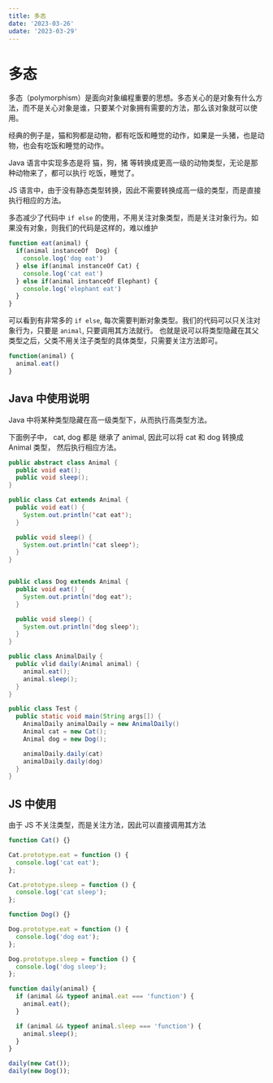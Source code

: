 ```yaml
---
title: 多态
date: '2023-03-26'
udate: '2023-03-29'
---
```


# 多态

多态（polymorphism）是面向对象编程重要的思想。多态关心的是对象有什么方法，而不是关心对象是谁，只要某个对象拥有需要的方法，那么该对象就可以使用。

经典的例子是，猫和狗都是动物，都有吃饭和睡觉的动作，如果是一头猪，也是动物，也会有吃饭和睡觉的动作。

Java 语言中实现多态是将 猫，狗，猪 等转换成更高一级的动物类型，无论是那种动物来了，都可以执行 吃饭，睡觉了。

JS 语言中，由于没有静态类型转换，因此不需要转换成高一级的类型，而是直接执行相应的方法。

多态减少了代码中 `if else` 的使用，不用关注对象类型，而是关注对象行为。如果没有对象，则我们的代码是这样的，难以维护

```js
function eat(animal) {
  if(animal instanceOf  Dog) {
    console.log('dog eat')
  } else if(animal instanceOf Cat) {
    console.log('cat eat')
  } else if(animal instanceOf Elephant) {
    console.log('elephant eat')
  }
}

```

可以看到有非常多的 `if else`, 每次需要判断对象类型。我们的代码可以只关注对象行为，只要是 `animal`, 只要调用其方法就行。
也就是说可以将类型隐藏在其父类型之后，父类不用关注子类型的具体类型，只需要关注方法即可。

```js
function(animal) {
  animal.eat()
}

```

## Java 中使用说明

Java 中将某种类型隐藏在高一级类型下，从而执行高类型方法。

下面例子中， cat, dog 都是 继承了 animal, 因此可以将 cat 和 dog 转换成 Animal 类型， 然后执行相应方法。

```java
public abstract class Animal {
  public void eat();
  public void sleep();
}

public class Cat extends Animal {
  public void eat() {
    System.out.println('cat eat');
  }

  public void sleep() {
    System.out.println('cat sleep');
  }
}


public class Dog extends Animal {
  public void eat() {
    System.out.println('dog eat');
  }

  public void sleep() {
    System.out.println('dog sleep');
  }
}

public class AnimalDaily {
  public vlid daily(Animal animal) {
    animal.eat();
    animal.sleep();
  }
}

public class Test {
  public static void main(String args[]) {
    AnimalDaily animalDaily = new AnimalDaily()
    Animal cat = new Cat();
    Animal dog = new Dog();

    animalDaily.daily(cat)
    animalDaily.daily(dog)
  }
}

```

## JS 中使用

由于 JS 不关注类型，而是关注方法，因此可以直接调用其方法

```js
function Cat() {}

Cat.prototype.eat = function () {
  console.log('cat eat');
};

Cat.prototype.sleep = function () {
  console.log('cat sleep');
};

function Dog() {}

Dog.prototype.eat = function () {
  console.log('dog eat');
};

Dog.prototype.sleep = function () {
  console.log('dog sleep');
};

function daily(animal) {
  if (animal && typeof animal.eat === 'function') {
    animal.eat();
  }

  if (animal && typeof animal.sleep === 'function') {
    animal.sleep();
  }
}

daily(new Cat());
daily(new Dog());
```
